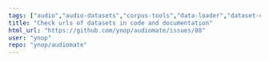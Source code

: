 ```yaml
---
tags: ["audio","audio-datasets","corpus-tools","data-loader","dataset-creation","dataset-filtering","dataset-manager","help-wanted","music","noise","speech","speech-recognition"]
title: "Check urls of datasets in code and documentation"
html_url: "https://github.com/ynop/audiomate/issues/88"
user: "ynop"
repo: "ynop/audiomate"
---
```


